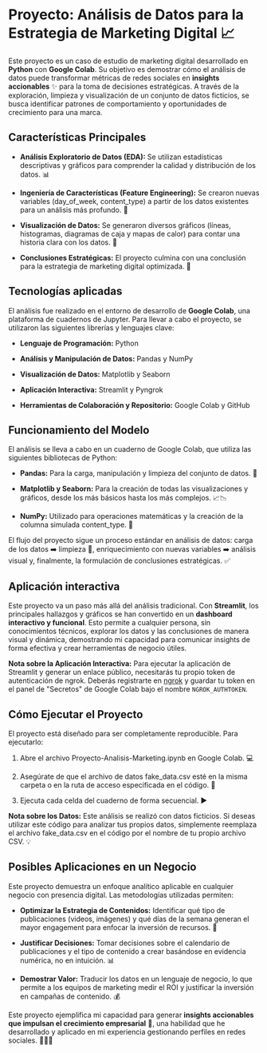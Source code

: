 # Proyecto: Análisis de Datos para la Estrategia de Marketing Digital 📈

Este proyecto es un caso de estudio de marketing digital desarrollado en **Python** con **Google Colab**. Su objetivo es demostrar cómo el análisis de datos puede transformar métricas de redes sociales en **insights accionables** ✨ para la toma de decisiones estratégicas. A través de la exploración, limpieza y visualización de un conjunto de datos ficticios, se busca identificar patrones de comportamiento y oportunidades de crecimiento para una marca.

## Características Principales
- **Análisis Exploratorio de Datos (EDA):** Se utilizan estadísticas descriptivas y gráficos para comprender la calidad y distribución de los datos. 📊

- **Ingeniería de Características (Feature Engineering):** Se crearon nuevas variables (day_of_week, content_type) a partir de los datos existentes para un análisis más profundo. 🧠

- **Visualización de Datos:** Se generaron diversos gráficos (líneas, histogramas, diagramas de caja y mapas de calor) para contar una historia clara con los datos. 🎨

- **Conclusiones Estratégicas:** El proyecto culmina con una conclusión para la estrategia de marketing digital optimizada. 🚀

## Tecnologías aplicadas

El análisis fue realizado en el entorno de desarrollo de **Google Colab**, una plataforma de cuadernos de Jupyter. Para llevar a cabo el proyecto, se utilizaron las siguientes librerías y lenguajes clave:

- **Lenguaje de Programación:** Python

- **Análisis y Manipulación de Datos:** Pandas y NumPy

- **Visualización de Datos:** Matplotlib y Seaborn
  
- **Aplicación Interactiva:** Streamlit y Pyngrok

- **Herramientas de Colaboración y Repositorio:** Google Colab y GitHub

## Funcionamiento del Modelo

El análisis se lleva a cabo en un cuaderno de Google Colab, que utiliza las siguientes bibliotecas de Python:

- **Pandas:** Para la carga, manipulación y limpieza del conjunto de datos. 🐼

- **Matplotlib y Seaborn:** Para la creación de todas las visualizaciones y gráficos, desde los más básicos hasta los más complejos. 📈📉

- **NumPy:** Utilizado para operaciones matemáticas y la creación de la columna simulada content_type. 🔢

El flujo del proyecto sigue un proceso estándar en análisis de datos: carga de los datos ➡️ limpieza 🧼, enriquecimiento con nuevas variables ➡️ análisis visual y, finalmente, la formulación de conclusiones estratégicas. ✅

## Aplicación interactiva

Este proyecto va un paso más allá del análisis tradicional. Con **Streamlit**, los principales hallazgos y gráficos se han convertido en un **dashboard interactivo y funcional**. Esto permite a cualquier persona, sin conocimientos técnicos, explorar los datos y las conclusiones de manera visual y dinámica, demostrando mi capacidad para comunicar insights de forma efectiva y crear herramientas de negocio útiles.

**Nota sobre la Aplicación Interactiva:** Para ejecutar la aplicación de Streamlit y generar un enlace público, necesitarás tu propio token de autenticación de ngrok. Deberás registrarte en [ngrok](https://dashboard.ngrok.com/get-started/your-authtoken) y guardar tu token en el panel de "Secretos" de Google Colab bajo el nombre `NGROK_AUTHTOKEN`.

## Cómo Ejecutar el Proyecto

El proyecto está diseñado para ser completamente reproducible. Para ejecutarlo:

1.  Abre el archivo Proyecto-Analisis-Marketing.ipynb en Google Colab. 💻

2.  Asegúrate de que el archivo de datos fake_data.csv esté en la misma carpeta o en la ruta de acceso especificada en el código. 📁

3.  Ejecuta cada celda del cuaderno de forma secuencial. ▶️

**Nota sobre los Datos:** Este análisis se realizó con datos ficticios. Si deseas utilizar este código para analizar tus propios datos, simplemente reemplaza el archivo fake_data.csv en el código por el nombre de tu propio archivo CSV. 💡

## Posibles Aplicaciones en un Negocio

Este proyecto demuestra un enfoque analítico aplicable en cualquier negocio con presencia digital. Las metodologías utilizadas permiten:

- **Optimizar la Estrategia de Contenidos:** Identificar qué tipo de publicaciones (videos, imágenes) y qué días de la semana generan el mayor engagement para enfocar la inversión de recursos. 🎯

- **Justificar Decisiones:** Tomar decisiones sobre el calendario de publicaciones y el tipo de contenido a crear basándose en evidencia numérica, no en intuición. 📊

- **Demostrar Valor:** Traducir los datos en un lenguaje de negocio, lo que permite a los equipos de marketing medir el ROI y justificar la inversión en campañas de contenido. 💰

Este proyecto ejemplifica mi capacidad para generar **insights accionables que impulsan el crecimiento empresarial** 🌱, una habilidad que he desarrollado y aplicado en mi experiencia gestionando perfiles en redes sociales. 👩🏻‍💻
